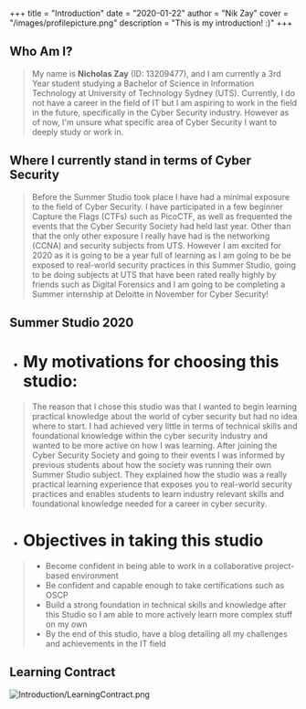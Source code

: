 +++
title = "Introduction"
date = "2020-01-22"
author = "Nik Zay"
cover = "/images/profilepicture.png"
description = "This is my introduction! :)"
+++

## Who Am I?

> My name is **Nicholas Zay** (ID: 13209477), and I am currently a 3rd Year student studying a Bachelor of Science in Information Technology at University of Technology Sydney (UTS).
Currently, I do not have a career in the field of IT but I am aspiring to work in the field in the future, specifically in the Cyber Security industry. However as of now, I'm unsure what specific
area of Cyber Security I want to deeply study or work in.

## Where I currently stand in terms of Cyber Security

> Before the Summer Studio took place I have had a minimal exposure to the field of Cyber Security. I have participated in a few beginner Capture the Flags (CTFs) such as PicoCTF, as well as frequented
the events that the Cyber Security Society had held last year. Other than that the only other exposure I really have had is the networking (CCNA) and security subjects from UTS. However I am excited
for 2020 as it is going to be a year full of learning as I am going to be be exposed to real-world security practices in this Summer Studio, going to be doing subjects at UTS that have been rated
really highly by friends such as Digital Forensics and I am going to be completing a Summer internship at Deloitte in November for Cyber Security!  

## Summer Studio 2020
+ # My motivations for choosing this studio:
> The reason that I chose this studio was that I wanted to begin learning practical knowledge about the world of cyber security but had no idea where to start.
 I had achieved very little in terms of technical skills and foundational knowledge within the cyber security industry and wanted to be more active on how I was learning.
 After joining the Cyber Security Society and going to their events I was informed by previous students about how the society was running their own Summer Studio subject.
 They explained how the studio was a really practical learning experience that exposes you to real-world security practices and enables students to learn industry relevant skills and
 foundational knowledge needed for a career in cyber security. 

+ # Objectives in taking this studio
> + Become confident in being able to work in a collaborative project-based environment
> + Be confident and capable enough to take certifications such as OSCP
> + Build a strong foundation in technical skills and knowledge after this Studio so I am able to more actively learn more complex stuff on my own
> + By the end of this studio, have a blog detailing all my challenges and achievements in the IT field


## Learning Contract
![Introduction/LearningContract.png](/images/LearningContract.png)